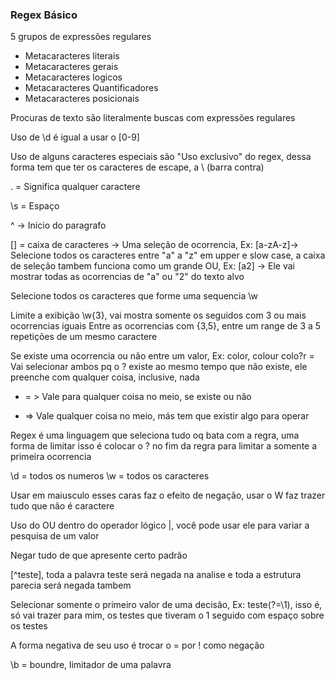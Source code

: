 ### Regex Básico

5 grupos de expressões regulares
* Metacaracteres literais
* Metacaracteres gerais
* Metacaracteres logicos
* Metacaracteres Quantificadores
* Metacaracteres posicionais

Procuras de texto são literalmente buscas com expressões regulares


Uso de \d é igual a usar o [0-9]

Uso de alguns caracteres especiais são "Uso exclusivo" do regex, dessa forma tem que ter os caracteres de escape, a \ (barra contra)

. = Significa qualquer caractere

\s = Espaço

^ -> Inicio do paragrafo

[] = caixa de caracteres -> Uma seleção de ocorrencia, Ex: [a-zA-z]-> Selecione todos os caracteres entre "a" a "z" em upper e slow case, a caixa de seleção tambem funciona como um grande OU, Ex: [a2] -> Ele vai mostrar todas as ocorrencias de "a" ou "2" do texto alvo

Selecione todos os caracteres que forme uma sequencia \w

Limite a exibição \w{3}, vai mostra somente os seguidos com 3 ou mais ocorrencias iguais
Entre as ocorrencias com {3,5}, entre um range de 3 a 5 repetições de um mesmo caractere


Se existe uma ocorrencia ou não entre um valor, Ex:
color, colour
colo?r = Vai selecionar ambos pq o ? existe ao mesmo tempo que não existe, ele preenche com qualquer coisa, inclusive, nada

* = > Vale para qualquer coisa no meio, se existe ou não
+ => Vale qualquer coisa no meio, más tem que existir algo para operar


Regex é uma linguagem que seleciona tudo oq bata com a regra, uma forma de limitar isso é colocar o ? no fim da regra para limitar a somente a primeira ocorrencia

\d = todos os numeros
\w = todos os caracteres

Usar em maiusculo esses caras faz o efeito de negação, usar o W faz trazer tudo que não é caractere


Uso do OU dentro do operador lógico |, você pode usar ele para variar a pesquisa de um valor


Negar tudo de que apresente certo padrão

[^teste], toda a palavra teste será negada na analise e toda a estrutura parecia será negada tambem

Selecionar somente o primeiro valor de uma decisão, Ex: teste(?=\1), isso é, só vai trazer para mim, os testes que tiveram o 1 seguido com espaço sobre os testes

A forma negativa de seu uso é trocar o = por ! como negação

\b = boundre, limitador de uma palavra
